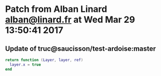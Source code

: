 # Patch from Alban Linard <alban@linard.fr> at Wed Mar 29 13:50:41 2017

## Update of truc@saucisson/test-ardoise:master

```lua
return function (Layer, layer, ref)
  layer.x = true
end
```

